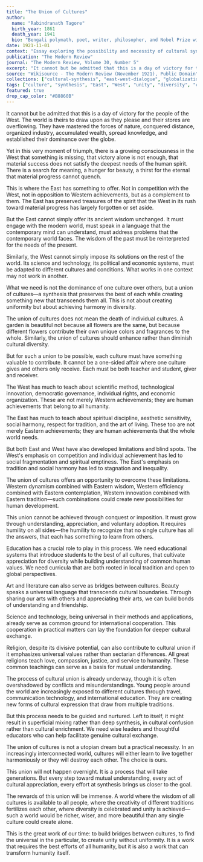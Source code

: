 ```yaml
---
title: "The Union of Cultures"
author:
  name: "Rabindranath Tagore"
  birth_year: 1861
  death_year: 1941
  bio: "Bengali polymath, poet, writer, philosopher, and Nobel Prize winner in Literature (1913)"
date: 1921-11-01
context: "Essay exploring the possibility and necessity of cultural synthesis in the modern world"
publication: "The Modern Review"
journal: "The Modern Review, Volume 30, Number 5"
excerpt: "It cannot but be admitted that this is a day of victory for the people of the West. The world is theirs to draw upon as they please and their stores are overflowing."
source: "Wikisource - The Modern Review (November 1921), Public Domain"
collections: ["cultural-synthesis", "east-west-dialogue", "globalization"]
tags: ["culture", "synthesis", "East", "West", "unity", "diversity", "civilization"]
featured: true
drop_cap_color: "#B8860B"
---
```


It cannot but be admitted that this is a day of victory for the people of the West. The world is theirs to draw upon as they please and their stores are overflowing. They have mastered the forces of nature, conquered distance, organized industry, accumulated wealth, spread knowledge, and established their dominance over the globe.

Yet in this very moment of triumph, there is a growing consciousness in the West that something is missing, that victory alone is not enough, that material success does not satisfy the deepest needs of the human spirit. There is a search for meaning, a hunger for beauty, a thirst for the eternal that material progress cannot quench.

This is where the East has something to offer. Not in competition with the West, not in opposition to Western achievements, but as a complement to them. The East has preserved treasures of the spirit that the West in its rush toward material progress has largely forgotten or set aside.

But the East cannot simply offer its ancient wisdom unchanged. It must engage with the modern world, must speak in a language that the contemporary mind can understand, must address problems that the contemporary world faces. The wisdom of the past must be reinterpreted for the needs of the present.

Similarly, the West cannot simply impose its solutions on the rest of the world. Its science and technology, its political and economic systems, must be adapted to different cultures and conditions. What works in one context may not work in another.

What we need is not the dominance of one culture over others, but a union of cultures—a synthesis that preserves the best of each while creating something new that transcends them all. This is not about creating uniformity but about achieving harmony in diversity.

The union of cultures does not mean the death of individual cultures. A garden is beautiful not because all flowers are the same, but because different flowers contribute their own unique colors and fragrances to the whole. Similarly, the union of cultures should enhance rather than diminish cultural diversity.

But for such a union to be possible, each culture must have something valuable to contribute. It cannot be a one-sided affair where one culture gives and others only receive. Each must be both teacher and student, giver and receiver.

The West has much to teach about scientific method, technological innovation, democratic governance, individual rights, and economic organization. These are not merely Western achievements; they are human achievements that belong to all humanity.

The East has much to teach about spiritual discipline, aesthetic sensitivity, social harmony, respect for tradition, and the art of living. These too are not merely Eastern achievements; they are human achievements that the whole world needs.

But both East and West have also developed limitations and blind spots. The West's emphasis on competition and individual achievement has led to social fragmentation and spiritual emptiness. The East's emphasis on tradition and social harmony has led to stagnation and inequality.

The union of cultures offers an opportunity to overcome these limitations. Western dynamism combined with Eastern wisdom, Western efficiency combined with Eastern contemplation, Western innovation combined with Eastern tradition—such combinations could create new possibilities for human development.

This union cannot be achieved through conquest or imposition. It must grow through understanding, appreciation, and voluntary adoption. It requires humility on all sides—the humility to recognize that no single culture has all the answers, that each has something to learn from others.

Education has a crucial role to play in this process. We need educational systems that introduce students to the best of all cultures, that cultivate appreciation for diversity while building understanding of common human values. We need curricula that are both rooted in local tradition and open to global perspectives.

Art and literature can also serve as bridges between cultures. Beauty speaks a universal language that transcends cultural boundaries. Through sharing our arts with others and appreciating their arts, we can build bonds of understanding and friendship.

Science and technology, being universal in their methods and applications, already serve as common ground for international cooperation. This cooperation in practical matters can lay the foundation for deeper cultural exchange.

Religion, despite its divisive potential, can also contribute to cultural union if it emphasizes universal values rather than sectarian differences. All great religions teach love, compassion, justice, and service to humanity. These common teachings can serve as a basis for mutual understanding.

The process of cultural union is already underway, though it is often overshadowed by conflicts and misunderstandings. Young people around the world are increasingly exposed to different cultures through travel, communication technology, and international education. They are creating new forms of cultural expression that draw from multiple traditions.

But this process needs to be guided and nurtured. Left to itself, it might result in superficial mixing rather than deep synthesis, in cultural confusion rather than cultural enrichment. We need wise leaders and thoughtful educators who can help facilitate genuine cultural exchange.

The union of cultures is not a utopian dream but a practical necessity. In an increasingly interconnected world, cultures will either learn to live together harmoniously or they will destroy each other. The choice is ours.

This union will not happen overnight. It is a process that will take generations. But every step toward mutual understanding, every act of cultural appreciation, every effort at synthesis brings us closer to the goal.

The rewards of this union will be immense. A world where the wisdom of all cultures is available to all people, where the creativity of different traditions fertilizes each other, where diversity is celebrated and unity is achieved—such a world would be richer, wiser, and more beautiful than any single culture could create alone.

This is the great work of our time: to build bridges between cultures, to find the universal in the particular, to create unity without uniformity. It is a work that requires the best efforts of all humanity, but it is also a work that can transform humanity itself.